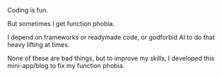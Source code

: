 Coding is fun.

But sometimes I get function phobia. 

I depend on frameworks or readymade code, or godforbid AI to do that heavy lifting at times.

None of these are bad things, but to improve my skills, I developed this mini-app/blog to fix my function phobia.